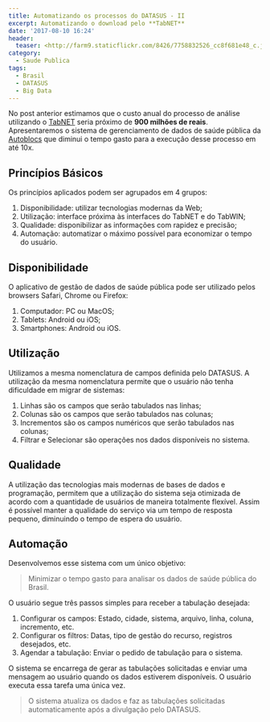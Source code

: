 ```yaml
---
title: Automatizando os processos do DATASUS - II
excerpt: Automatizando o download pelo **TabNET**
date: '2017-08-10 16:24'
header:
  teaser: <http://farm9.staticflickr.com/8426/7758832526_cc8f681e48_c.jpg>
category:
  - Saude Publica
tags:
  - Brasil
  - DATASUS
  - Big Data
---
```


No post anterior estimamos que o custo anual do processo de análise utilizando o [TabNET](http://www2.datasus.gov.br/DATASUS/index.php?area=02) seria próximo de **900 milhões de reais**. Apresentaremos o sistema de gerenciamento de dados de saúde pública da [Autoblocs](http://autoblocs.com) que diminui o tempo gasto para a execução desse processo em até 10x.

## Princípios Básicos

Os princípios aplicados podem ser agrupados em 4 grupos:

1.  Disponibilidade: utilizar tecnologias modernas da Web;
2.  Utilização: interface próxima às interfaces do TabNET e do TabWIN;
3.  Qualidade: disponibilizar as informações com rapidez e precisão;
4.  Automação: automatizar o máximo possível para economizar o tempo do usuário.

## Disponibilidade

O aplicativo de gestão de dados de saúde pública pode ser utilizado pelos browsers Safari, Chrome ou Firefox:

1.  Computador: PC ou MacOS;
2.  Tablets: Android ou iOS;
3.  Smartphones: Android ou iOS.

## Utilização

Utilizamos a mesma nomenclatura de campos definida pelo DATASUS. A utilização da mesma nomenclatura permite que o usuário não tenha dificuldade em migrar de sistemas:

1.  Linhas são os campos que serão tabulados nas linhas;
2.  Colunas são os campos que serão tabulados nas colunas;
3.  Incrementos são os campos numéricos que serão tabulados nas colunas;
4.  Filtrar e Selecionar são operações nos dados disponíveis no sistema.

## Qualidade

A utilização das tecnologias mais modernas de bases de dados e programação, permitem que a utilização do sistema seja otimizada de acordo com a quantidade de usuários de maneira totalmente flexível. Assim é possível manter a qualidade do serviço via um tempo de resposta pequeno, diminuindo o tempo de espera do usuário.

## Automação

Desenvolvemos esse sistema com um único objetivo:

> Minimizar o tempo gasto para analisar os dados de saúde pública do Brasil.

O usuário segue três passos simples para receber a tabulação desejada:

1.  Configurar os campos: Estado, cidade, sistema, arquivo, linha, coluna, incremento, etc.
2.  Configurar os filtros: Datas, tipo de gestão do recurso, registros desejados, etc.
3.  Agendar a tabulação: Enviar o pedido de tabulação para o sistema.

O sistema se encarrega de gerar as tabulações solicitadas e enviar uma mensagem ao usuário quando os dados estiverem disponíveis. O usuário executa essa tarefa uma única vez.

> O sistema atualiza os dados e faz as tabulações solicitadas automaticamente após a divulgação pelo DATASUS.
